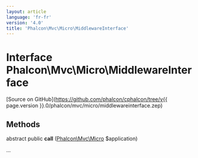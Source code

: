 ```yaml
---
layout: article
language: 'fr-fr'
version: '4.0'
title: 'Phalcon\Mvc\Micro\MiddlewareInterface'
---
```

# Interface **Phalcon\Mvc\Micro\MiddlewareInterface**

[Source on GitHub](https://github.com/phalcon/cphalcon/tree/v{{ page.version }}.0/phalcon/mvc/micro/middlewareinterface.zep)

## Methods

abstract public **call** ([Phalcon\Mvc\Micro](Phalcon_Mvc_Micro) $application)

...